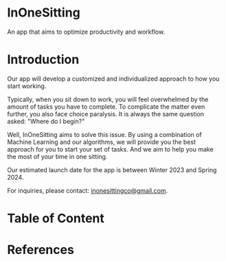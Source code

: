 # InOneSitting
An app that aims to optimize productivity and workflow. 

# Introduction
Our app will develop a customized and individualized approach to how you start working.

Typically, when you sit down to work, you will feel overwhelmed by the amount of tasks you have to complete. To complicate the matter even further, you also face choice paralysis. It is always the same question asked: "Where do I begin?" 

Well, InOneSitting aims to solve this issue. By using a combination of Machine Learning and our algorithms, we will provide you the best approach for you to start your set of tasks. And we aim to help you make the most of your time in one sitting. 

Our estimated launch date for the app is between Winter 2023 and Spring 2024.

For inquiries,  please contact: inonesittingco@gmail.com.

# Table of Content

# References


